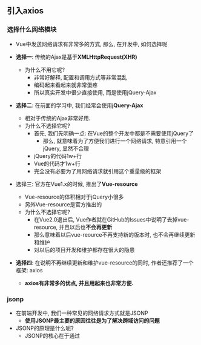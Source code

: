## 引入axios

### 选择什么网络模块

- Vue中发送网络请求有非常多的方式, 那么, 在开发中, 如何选择呢
- **选择一**: 传统的Ajax是基于**XMLHttpRequest(XHR)**
  - 为什么不用它呢?
    - 非常好解释, 配置和调用方式等非常混乱
    - 编码起来看起来就非常蛋疼
    - 所以真实开发中很少直接使用, 而是使用jQuery-Ajax

- **选择二**: 在前面的学习中, 我们经常会使用**jQuery-Ajax**
  - 相对于传统的Ajax非常好用.
  - 为什么不选择它呢?
    - 首先, 我们先明确一点: 在Vue的整个开发中都是不需要使用jQuery了
      - 那么, 就意味着为了方便我们进行一个网络请求, 特意引用一个jQuery, 显然不合理
    - jQuery的代码1w+行
    - Vue的代码才1w+行
    - 完全没有必要为了用网络请求就引用这个重量级的框架

- 选择三: 官方在Vue1.x的时候, 推出了**Vue-resource**
  - Vue-resource的体积相对于jQuery小很多
  - 另外Vue-resource是官方推出的
  - 为什么不选择它呢?
    - 在Vue2.0退出后, Vue作者就在GitHub的Issues中说明了去掉vue-resource, 并且以后也**不会再更新**
    - 那么意味着以后vue-reource不再支持新的版本时, 也不会再继续更新和维护
    - 对以后的项目开发和维护都存在很大的隐患

- **选择四**: 在说明不再继续更新和维护vue-resource的同时, 作者还推荐了一个框架: axios
  - **axios有非常多的优点, 并且用起来也非常方便.**

### jsonp

- 在前端开发中, 我们一种常见的网络请求方式就是JSONP
  - **使用JSONP最主要的原因往往是为了解决跨域访问的问题**
- JSONP的原理是什么呢?
  - JSONP的核心在于通过<script>标签的src来帮助我们请求数据
  - 原因是我们的项目部署在domain1.com服务器上时, 是不能直接访问domain2.com服务器上的资料的
  - 这个时候, 我们利用<script>标签的src帮助我们去服务器请求到数据, 将数据当做一个javascript的函数来执行, 并且执行的过程中传入我们需要的json
  - 所以, 封装jsonp的核心就在于我们监听window上的jsonp进行回调时的名称
- JSONP如何封装呢?
  - 我们一起自己来封装一个处理JSONP的代码吧

![image-20210910150750542](images\image-20210910150750542.png)

![image-20210910150827403](images\image-20210910150827403.png)

![image-20210910150852728](images\image-20210910150852728.png)